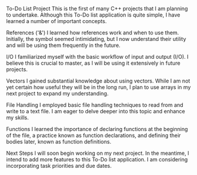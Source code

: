 
To-Do List Project
This is the first of many C++ projects that I am planning to undertake. Although this To-Do list application is quite simple, I have learned a number of important concepts.

References ('&')
I learned how references work and when to use them. Initially, the symbol seemed intimidating, but I now understand their utility and will be using them frequently in the future.

I/O
I familiarized myself with the basic workflow of input and output (I/O). I believe this is crucial to master, as I will be using it extensively in future projects.

Vectors
I gained substantial knowledge about using vectors. While I am not yet certain how useful they will be in the long run, I plan to use arrays in my next project to expand my understanding.

File Handling
I employed basic file handling techniques to read from and write to a text file. I am eager to delve deeper into this topic and enhance my skills.

Functions
I learned the importance of declaring functions at the beginning of the file, a practice known as function declarations, and defining their bodies later, known as function definitions.

Next Steps
I will soon begin working on my next project. In the meantime, I intend to add more features to this To-Do list application. I am considering incorporating task priorities and due dates.
